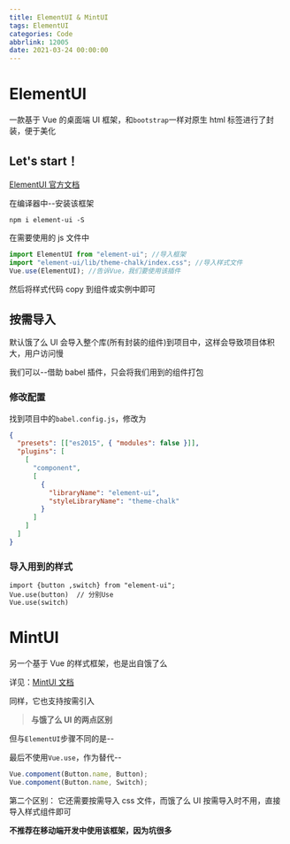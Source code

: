 ```yaml
---
title: ElementUI & MintUI
tags: ElementUI
categories: Code
abbrlink: 12005
date: 2021-03-24 00:00:00
---
```



# ElementUI

一款基于 Vue 的桌面端 UI 框架，和`bootstrap`一样对原生 html 标签进行了封装，便于美化

## Let's start！

[ElementUI 官方文档](https://element.eleme.cn/2.0/#/zh-CN/component/slider?fileGuid=tXChcKXgdGhpVGqR)

<!-- more -->

在编译器中--安装该框架

```plain
npm i element-ui -S
```

在需要使用的 js 文件中

```javascript
import ElementUI from "element-ui"; //导入框架
import "element-ui/lib/theme-chalk/index.css"; //导入样式文件
Vue.use(ElementUI); //告诉Vue，我们要使用该插件
```

然后将样式代码 copy 到组件或实例中即可

## 按需导入

默认饿了么 UI 会导入整个库(所有封装的组件)到项目中，这样会导致项目体积大，用户访问慢

我们可以--借助 babel 插件，只会将我们用到的组件打包

### 修改配置

找到项目中的`babel.config.js`，修改为

```json
{
  "presets": [["es2015", { "modules": false }]],
  "plugins": [
    [
      "component",
      [
        {
          "libraryName": "element-ui",
          "styleLibraryName": "theme-chalk"
        }
      ]
    ]
  ]
}
```

### 导入用到的样式

```plain
import {button ,switch} from "element-ui";
Vue.use(button)  // 分别Use
Vue.use(switch)
```

# MintUI

另一个基于 Vue 的样式框架，也是出自饿了么

详见：[MintUI 文档](http://mint-ui.github.io/docs/#/zh-cn2/quickstart?fileGuid=tXChcKXgdGhpVGqR)

同样，它也支持按需引入

> **与饿了么 UI 的两点区别**

但与`ElementUI`步骤不同的是--

最后不使用`Vue.use`，作为替代--

```javascript
Vue.compoment(Button.name, Button);
Vue.compoment(Button.name, Switch);
```

第二个区别：
它还需要按需导入 css 文件，而饿了么 UI 按需导入时不用，直接导入样式组件即可

**不推荐在移动端开发中使用该框架，因为坑很多**
